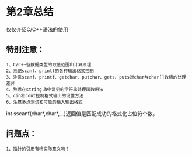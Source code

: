 # 第2章总结
仅仅介绍C/C++语法的使用

## 特别注意：
    1、C/C++各数据类型的取值范围和计算原理
    2、熟记scanf、printf的各种输出格式控制
    3、注意scanf、printf、getchar、putchar、gets、puts对char与char[]数组的处理差异
    4、熟悉在string.h中常见的字符串处理函数用法
    5、cin和cout控制格式输出的设置方法
    6、注意多点测试和可能的输入输出格式

int sscanf(char*,char*,...)返回值是匹配成功的格式化占位符个数。

## 问题点：
    1、指针的引用有啥实际意义吗？
